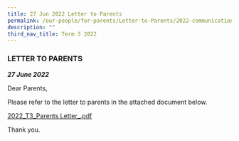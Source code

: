 ```yaml
---
title: 27 Jun 2022 Letter to Parents
permalink: /our-people/for-parents/Letter-to-Parents/2022-communications/Term-3-2022/27Jun2022/
description: ""
third_nav_title: Term 3 2022
---
```

### LETTER TO PARENTS
***27 June 2022***

Dear Parents,  
  
Please refer to the letter to parents in the attached document below.  
  
[2022_T3_Parents Letter_.pdf](/files/2022_T3_Parents%20Letter_.pdf)
  
Thank you.